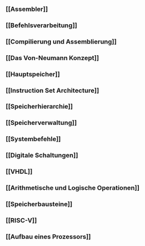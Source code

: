 ### [[Assembler]]
### [[Befehlsverarbeitung]]
### [[Compilierung und Assemblierung]]
### [[Das Von-Neumann Konzept]]
### [[Hauptspeicher]]
### [[Instruction Set Architecture]]
### [[Speicherhierarchie]]
### [[Speicherverwaltung]]
### [[Systembefehle]]
### [[Digitale Schaltungen]]
### [[VHDL]]
### [[Arithmetische und Logische Operationen]]
### [[Speicherbausteine]]
### [[RISC-V]]
### [[Aufbau eines Prozessors]]